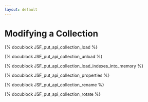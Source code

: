 ```yaml
---
layout: default
---
```

Modifying a Collection
======================

<!-- js/actions/api-collection.js -->
{% docublock JSF_put_api_collection_load %}

<!-- js/actions/api-collection.js -->
{% docublock JSF_put_api_collection_unload %}

<!-- js/actions/api-collection.js -->
{% docublock JSF_put_api_collection_load_indexes_into_memory %}

<!-- js/actions/api-collection.js -->
{% docublock JSF_put_api_collection_properties %}

<!-- js/actions/api-collection.js -->
{% docublock JSF_put_api_collection_rename %}

<!-- js/actions/api-collection.js -->
{% docublock JSF_put_api_collection_rotate %}
